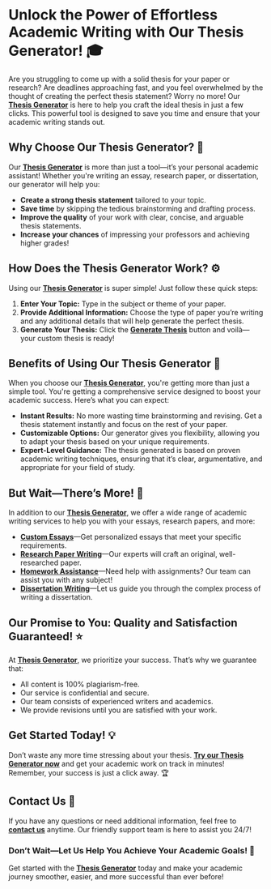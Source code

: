 # Unlock the Power of Effortless Academic Writing with Our Thesis Generator! 🎓

Are you struggling to come up with a solid thesis for your paper or research? Are deadlines approaching fast, and you feel overwhelmed by the thought of creating the perfect thesis statement? Worry no more! Our **[Thesis Generator](https://tinyurl.com/topessay?keyword=thesis+genrator)** is here to help you craft the ideal thesis in just a few clicks. This powerful tool is designed to save you time and ensure that your academic writing stands out.

## Why Choose Our Thesis Generator? 🤔

Our **[Thesis Generator](https://tinyurl.com/topessay?keyword=thesis+genrator)** is more than just a tool—it’s your personal academic assistant! Whether you're writing an essay, research paper, or dissertation, our generator will help you:

- **Create a strong thesis statement** tailored to your topic.
- **Save time** by skipping the tedious brainstorming and drafting process.
- **Improve the quality** of your work with clear, concise, and arguable thesis statements.
- **Increase your chances** of impressing your professors and achieving higher grades!

## How Does the Thesis Generator Work? ⚙️

Using our **[Thesis Generator](https://tinyurl.com/topessay?keyword=thesis+genrator)** is super simple! Just follow these quick steps:

1. **Enter Your Topic:** Type in the subject or theme of your paper.
2. **Provide Additional Information:** Choose the type of paper you’re writing and any additional details that will help generate the perfect thesis.
3. **Generate Your Thesis:** Click the **[Generate Thesis](https://tinyurl.com/topessay?keyword=thesis+genrator)** button and voilà—your custom thesis is ready!

## Benefits of Using Our Thesis Generator 🚀

When you choose our **[Thesis Generator](https://tinyurl.com/topessay?keyword=thesis+genrator)**, you're getting more than just a simple tool. You're getting a comprehensive service designed to boost your academic success. Here’s what you can expect:

- **Instant Results:** No more wasting time brainstorming and revising. Get a thesis statement instantly and focus on the rest of your paper.
- **Customizable Options:** Our generator gives you flexibility, allowing you to adapt your thesis based on your unique requirements.
- **Expert-Level Guidance:** The thesis generated is based on proven academic writing techniques, ensuring that it’s clear, argumentative, and appropriate for your field of study.

## But Wait—There’s More! 🎁

In addition to our **[Thesis Generator](https://tinyurl.com/topessay?keyword=thesis+genrator)**, we offer a wide range of academic writing services to help you with your essays, research papers, and more:

- **[Custom Essays](https://tinyurl.com/topessay?keyword=thesis+genrator)**—Get personalized essays that meet your specific requirements.
- **[Research Paper Writing](https://tinyurl.com/topessay?keyword=thesis+genrator)**—Our experts will craft an original, well-researched paper.
- **[Homework Assistance](https://tinyurl.com/topessay?keyword=thesis+genrator)**—Need help with assignments? Our team can assist you with any subject!
- **[Dissertation Writing](https://tinyurl.com/topessay?keyword=thesis+genrator)**—Let us guide you through the complex process of writing a dissertation.

## Our Promise to You: Quality and Satisfaction Guaranteed! ⭐

At **[Thesis Generator](https://tinyurl.com/topessay?keyword=thesis+genrator)**, we prioritize your success. That’s why we guarantee that:

- All content is 100% plagiarism-free.
- Our service is confidential and secure.
- Our team consists of experienced writers and academics.
- We provide revisions until you are satisfied with your work.

## Get Started Today! 💡

Don’t waste any more time stressing about your thesis. **[Try our Thesis Generator now](https://tinyurl.com/topessay?keyword=thesis+genrator)** and get your academic work on track in minutes! Remember, your success is just a click away. 🏆

## Contact Us 📧

If you have any questions or need additional information, feel free to **[contact us](https://tinyurl.com/topessay?keyword=thesis+genrator)** anytime. Our friendly support team is here to assist you 24/7!

### Don’t Wait—Let Us Help You Achieve Your Academic Goals! 🌟

Get started with the **[Thesis Generator](https://tinyurl.com/topessay?keyword=thesis+genrator)** today and make your academic journey smoother, easier, and more successful than ever before!
